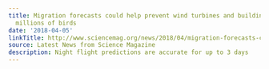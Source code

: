 ```yaml
---
title: Migration forecasts could help prevent wind turbines and buildings from killing
  millions of birds
date: '2018-04-05'
linkTitle: http://www.sciencemag.org/news/2018/04/migration-forecasts-could-help-prevent-wind-turbines-and-buildings-killing-millions
source: Latest News from Science Magazine
description: Night flight predictions are accurate for up to 3 days
---
```

